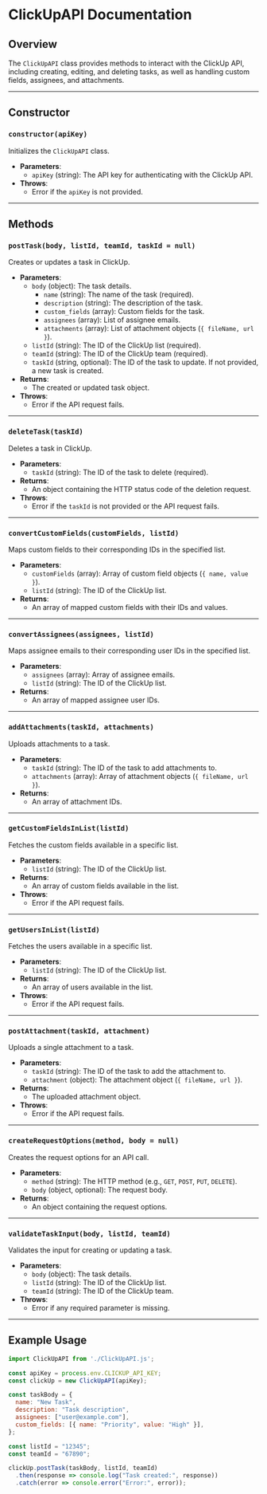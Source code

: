 # ClickUpAPI Documentation

## Overview
The `ClickUpAPI` class provides methods to interact with the ClickUp API, including creating, editing, and deleting tasks, as well as handling custom fields, assignees, and attachments.

---

## Constructor

### `constructor(apiKey)`
Initializes the `ClickUpAPI` class.

- **Parameters**:
  - `apiKey` (string): The API key for authenticating with the ClickUp API.
- **Throws**:
  - Error if the `apiKey` is not provided.

---

## Methods

### `postTask(body, listId, teamId, taskId = null)`
Creates or updates a task in ClickUp.

- **Parameters**:
  - `body` (object): The task details.
    - `name` (string): The name of the task (required).
    - `description` (string): The description of the task.
    - `custom_fields` (array): Custom fields for the task.
    - `assignees` (array): List of assignee emails.
    - `attachments` (array): List of attachment objects (`{ fileName, url }`).
  - `listId` (string): The ID of the ClickUp list (required).
  - `teamId` (string): The ID of the ClickUp team (required).
  - `taskId` (string, optional): The ID of the task to update. If not provided, a new task is created.
- **Returns**:
  - The created or updated task object.
- **Throws**:
  - Error if the API request fails.

---

### `deleteTask(taskId)`
Deletes a task in ClickUp.

- **Parameters**:
  - `taskId` (string): The ID of the task to delete (required).
- **Returns**:
  - An object containing the HTTP status code of the deletion request.
- **Throws**:
  - Error if the `taskId` is not provided or the API request fails.

---

### `convertCustomFields(customFields, listId)`
Maps custom fields to their corresponding IDs in the specified list.

- **Parameters**:
  - `customFields` (array): Array of custom field objects (`{ name, value }`).
  - `listId` (string): The ID of the ClickUp list.
- **Returns**:
  - An array of mapped custom fields with their IDs and values.

---

### `convertAssignees(assignees, listId)`
Maps assignee emails to their corresponding user IDs in the specified list.

- **Parameters**:
  - `assignees` (array): Array of assignee emails.
  - `listId` (string): The ID of the ClickUp list.
- **Returns**:
  - An array of mapped assignee user IDs.

---

### `addAttachments(taskId, attachments)`
Uploads attachments to a task.

- **Parameters**:
  - `taskId` (string): The ID of the task to add attachments to.
  - `attachments` (array): Array of attachment objects (`{ fileName, url }`).
- **Returns**:
  - An array of attachment IDs.

---

### `getCustomFieldsInList(listId)`
Fetches the custom fields available in a specific list.

- **Parameters**:
  - `listId` (string): The ID of the ClickUp list.
- **Returns**:
  - An array of custom fields available in the list.
- **Throws**:
  - Error if the API request fails.

---

### `getUsersInList(listId)`
Fetches the users available in a specific list.

- **Parameters**:
  - `listId` (string): The ID of the ClickUp list.
- **Returns**:
  - An array of users available in the list.
- **Throws**:
  - Error if the API request fails.

---

### `postAttachment(taskId, attachment)`
Uploads a single attachment to a task.

- **Parameters**:
  - `taskId` (string): The ID of the task to add the attachment to.
  - `attachment` (object): The attachment object (`{ fileName, url }`).
- **Returns**:
  - The uploaded attachment object.
- **Throws**:
  - Error if the API request fails.

---

### `createRequestOptions(method, body = null)`
Creates the request options for an API call.

- **Parameters**:
  - `method` (string): The HTTP method (e.g., `GET`, `POST`, `PUT`, `DELETE`).
  - `body` (object, optional): The request body.
- **Returns**:
  - An object containing the request options.

---

### `validateTaskInput(body, listId, teamId)`
Validates the input for creating or updating a task.

- **Parameters**:
  - `body` (object): The task details.
  - `listId` (string): The ID of the ClickUp list.
  - `teamId` (string): The ID of the ClickUp team.
- **Throws**:
  - Error if any required parameter is missing.

---

## Example Usage

```javascript
import ClickUpAPI from './ClickUpAPI.js';

const apiKey = process.env.CLICKUP_API_KEY;
const clickUp = new ClickUpAPI(apiKey);

const taskBody = {
  name: "New Task",
  description: "Task description",
  assignees: ["user@example.com"],
  custom_fields: [{ name: "Priority", value: "High" }],
};

const listId = "12345";
const teamId = "67890";

clickUp.postTask(taskBody, listId, teamId)
  .then(response => console.log("Task created:", response))
  .catch(error => console.error("Error:", error));